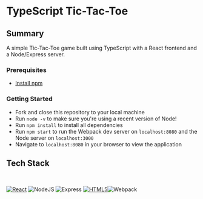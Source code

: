 # TypeScript Tic-Tac-Toe

## Summary

A simple Tic-Tac-Toe game built using TypeScript with a React frontend and a Node/Express server.

### Prerequisites

- [Install npm](https://docs.npmjs.com/downloading-and-installing-node-js-and-npm)

### Getting Started

- Fork and close this repository to your local machine
- Run `node -v` to make sure you're using a recent version of Node!
- Run `npm install` to install all dependencies
- Run `npm start` to run the Webpack dev server on `localhost:8080` and the Node server on `localhost:3000`
- Navigate to `localhost:8080` in your browser to view the application

## Tech Stack

<br>

[![React][React.js]][React-url] ![NodeJS](https://img.shields.io/badge/node.js-6DA55F?style=for-the-badge&logo=node.js&logoColor=white) ![Express](https://img.shields.io/badge/Express.js-000000?style=for-the-badge&logo=express&logoColor=white) [![HTML5][HTML5]][HTML5-url]![Webpack](https://img.shields.io/badge/webpack-%238DD6F9.svg?style=for-the-badge&logo=webpack&logoColor=black)

<br>

<!-- Logo Links -->

[React.js]: https://img.shields.io/badge/react-%2320232a.svg?style=for-the-badge&logo=react&logoColor=%2361DAFB
[React-url]: https://reactjs.org/
[JavaScript-url]: https://www.javascript.com/
[HTML5]: https://img.shields.io/badge/html5-%23E34F26.svg?style=for-the-badge&logo=html5&logoColor=white
[HTML5-url]: https://developer.mozilla.org/en-US/docs/Web/HTML/
